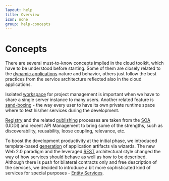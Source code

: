 ```yaml
---
layout: help
title: Overview
icon: none
group: help-concepts
---
```


Concepts
===

There are several must-to-know concepts implied in the cloud toolkit, which have to be understood before starting. Some of them are closely related to the [dynamic applications](dynamic_applications.html) nature and behavior, others just follow the best practices from the service architecture reflected also in the cloud applications.

Isolated [workspace](workspace.html) for project management is important when we have to share a single server instance to many users. Another related feature is [sand-boxing](activation.html) - the way every user to have its own private runtime space where to test his/her services during the development.

[Registry](registry.html) and the related [publishing](publishing.html) processes are taken from the [SOA](http://en.wikipedia.org/wiki/Service-oriented_architecture) (UDDI) and recent API Management to bring some of the strengths, such as discoverability, reusability, loose coupling, relevance, etc.

To boost the development productivity at the initial phase, we introduced template-based [generation](generation.html) of application artifacts via wizards. The new Web 2.0 paradigm and the leveraged [REST](http://en.wikipedia.org/wiki/Representational_state_transfer) architectural style changed the way of how services should behave as well as how to be described. Although there is push for bilateral contracts only and free description of the services, we decided to introduce a bit more sophisticated kind of services for special purposes - [Entity Services](entity_service.html).
